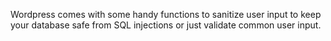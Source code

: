 Wordpress comes with some handy functions to sanitize user input to keep your database safe from SQL injections or just validate common user input. 
